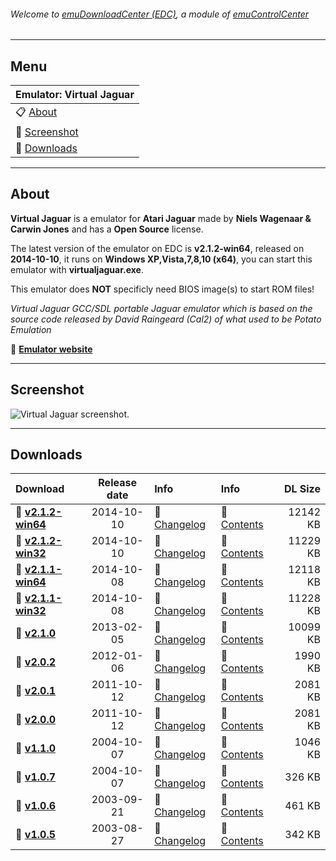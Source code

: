 ###### Welcome to [emuDownloadCenter (EDC)](https://github.com/PhoenixInteractiveNL/emuDownloadCenter/wiki/), a module of [emuControlCenter](https://github.com/PhoenixInteractiveNL/emuControlCenter/wiki/)
***
## Menu
| **Emulator: Virtual Jaguar** |
|:---------|
| :clipboard: [About](#about) |
| :sunrise: [Screenshot](#screenshot) |
| :floppy_disk: [Downloads](#downloads) |
***
## About
**Virtual Jaguar** is a emulator for **Atari Jaguar** made by **Niels Wagenaar & Carwin Jones** and has a **Open Source** license.

The latest version of the emulator on EDC is **v2.1.2-win64**, released on **2014-10-10**, it runs on **Windows XP,Vista,7,8,10 (x64)**, you can start this emulator with **virtualjaguar.exe**.

This emulator does **NOT** specificly need BIOS image(s) to start ROM files!

_Virtual Jaguar GCC/SDL portable Jaguar emulator which is based on the source code released by David Raingeard (Cal2) of what used to be Potato Emulation_

:link: [**Emulator website**](http://icculus.org/virtualjaguar/)
***
## Screenshot
![](https://raw.githubusercontent.com/PhoenixInteractiveNL/emuDownloadCenter/master/hooks/virtualjaguar/screen.jpg "Virtual Jaguar screenshot.")
***
## Downloads
| Download | Release date  | Info       | Info       | DL Size    |
|:---------|:-------------:|:-----------|:-----------|-----------:|
| :floppy_disk: [**v2.1.2-win64**](https://github.com/PhoenixInteractiveNL/edc-repo0001/raw/master/virtualjaguar/2.1.2-win64.7z) | 2014-10-10 | :page_facing_up: [Changelog](https://github.com/PhoenixInteractiveNL/edc-repo0001/blob/master/virtualjaguar/2.1.2-win64_changelog.txt) | :mag_right: [Contents](https://github.com/PhoenixInteractiveNL/edc-repo0001/blob/master/virtualjaguar/2.1.2-win64_contents.txt) | 12142 KB |
| :floppy_disk: [**v2.1.2-win32**](https://github.com/PhoenixInteractiveNL/edc-repo0001/raw/master/virtualjaguar/2.1.2-win32.7z) | 2014-10-10 | :page_facing_up: [Changelog](https://github.com/PhoenixInteractiveNL/edc-repo0001/blob/master/virtualjaguar/2.1.2-win32_changelog.txt) | :mag_right: [Contents](https://github.com/PhoenixInteractiveNL/edc-repo0001/blob/master/virtualjaguar/2.1.2-win32_contents.txt) | 11229 KB |
| :floppy_disk: [**v2.1.1-win64**](https://github.com/PhoenixInteractiveNL/edc-repo0001/raw/master/virtualjaguar/2.1.1-win64.7z) | 2014-10-08 | :page_facing_up: [Changelog](https://github.com/PhoenixInteractiveNL/edc-repo0001/blob/master/virtualjaguar/2.1.1-win64_changelog.txt) | :mag_right: [Contents](https://github.com/PhoenixInteractiveNL/edc-repo0001/blob/master/virtualjaguar/2.1.1-win64_contents.txt) | 12118 KB |
| :floppy_disk: [**v2.1.1-win32**](https://github.com/PhoenixInteractiveNL/edc-repo0001/raw/master/virtualjaguar/2.1.1-win32.7z) | 2014-10-08 | :page_facing_up: [Changelog](https://github.com/PhoenixInteractiveNL/edc-repo0001/blob/master/virtualjaguar/2.1.1-win32_changelog.txt) | :mag_right: [Contents](https://github.com/PhoenixInteractiveNL/edc-repo0001/blob/master/virtualjaguar/2.1.1-win32_contents.txt) | 11228 KB |
| :floppy_disk: [**v2.1.0**](https://github.com/PhoenixInteractiveNL/edc-repo0001/raw/master/virtualjaguar/2.1.0.7z) | 2013-02-05 | :page_facing_up: [Changelog](https://github.com/PhoenixInteractiveNL/edc-repo0001/blob/master/virtualjaguar/2.1.0_changelog.txt) | :mag_right: [Contents](https://github.com/PhoenixInteractiveNL/edc-repo0001/blob/master/virtualjaguar/2.1.0_contents.txt) | 10099 KB |
| :floppy_disk: [**v2.0.2**](https://github.com/PhoenixInteractiveNL/edc-repo0001/raw/master/virtualjaguar/2.0.2.7z) | 2012-01-06 | :page_facing_up: [Changelog](https://github.com/PhoenixInteractiveNL/edc-repo0001/blob/master/virtualjaguar/2.0.2_changelog.txt) | :mag_right: [Contents](https://github.com/PhoenixInteractiveNL/edc-repo0001/blob/master/virtualjaguar/2.0.2_contents.txt) | 1990 KB |
| :floppy_disk: [**v2.0.1**](https://github.com/PhoenixInteractiveNL/edc-repo0001/raw/master/virtualjaguar/2.0.1.7z) | 2011-10-12 | :page_facing_up: [Changelog](https://github.com/PhoenixInteractiveNL/edc-repo0001/blob/master/virtualjaguar/2.0.1_changelog.txt) | :mag_right: [Contents](https://github.com/PhoenixInteractiveNL/edc-repo0001/blob/master/virtualjaguar/2.0.1_contents.txt) | 2081 KB |
| :floppy_disk: [**v2.0.0**](https://github.com/PhoenixInteractiveNL/edc-repo0001/raw/master/virtualjaguar/2.0.0.7z) | 2011-10-12 | :page_facing_up: [Changelog](https://github.com/PhoenixInteractiveNL/edc-repo0001/blob/master/virtualjaguar/2.0.0_changelog.txt) | :mag_right: [Contents](https://github.com/PhoenixInteractiveNL/edc-repo0001/blob/master/virtualjaguar/2.0.0_contents.txt) | 2081 KB |
| :floppy_disk: [**v1.1.0**](https://github.com/PhoenixInteractiveNL/edc-repo0001/raw/master/virtualjaguar/1.1.0.7z) | 2004-10-07 | :page_facing_up: [Changelog](https://github.com/PhoenixInteractiveNL/edc-repo0001/blob/master/virtualjaguar/1.1.0_changelog.txt) | :mag_right: [Contents](https://github.com/PhoenixInteractiveNL/edc-repo0001/blob/master/virtualjaguar/1.1.0_contents.txt) | 1046 KB |
| :floppy_disk: [**v1.0.7**](https://github.com/PhoenixInteractiveNL/edc-repo0001/raw/master/virtualjaguar/1.0.7.7z) | 2004-10-07 | :page_facing_up: [Changelog](https://github.com/PhoenixInteractiveNL/edc-repo0001/blob/master/virtualjaguar/1.0.7_changelog.txt) | :mag_right: [Contents](https://github.com/PhoenixInteractiveNL/edc-repo0001/blob/master/virtualjaguar/1.0.7_contents.txt) | 326 KB |
| :floppy_disk: [**v1.0.6**](https://github.com/PhoenixInteractiveNL/edc-repo0001/raw/master/virtualjaguar/1.0.6.7z) | 2003-09-21 | :page_facing_up: [Changelog](https://github.com/PhoenixInteractiveNL/edc-repo0001/blob/master/virtualjaguar/1.0.6_changelog.txt) | :mag_right: [Contents](https://github.com/PhoenixInteractiveNL/edc-repo0001/blob/master/virtualjaguar/1.0.6_contents.txt) | 461 KB |
| :floppy_disk: [**v1.0.5**](https://github.com/PhoenixInteractiveNL/edc-repo0001/raw/master/virtualjaguar/1.0.5.7z) | 2003-08-27 | :page_facing_up: [Changelog](https://github.com/PhoenixInteractiveNL/edc-repo0001/blob/master/virtualjaguar/1.0.5_changelog.txt) | :mag_right: [Contents](https://github.com/PhoenixInteractiveNL/edc-repo0001/blob/master/virtualjaguar/1.0.5_contents.txt) | 342 KB |
